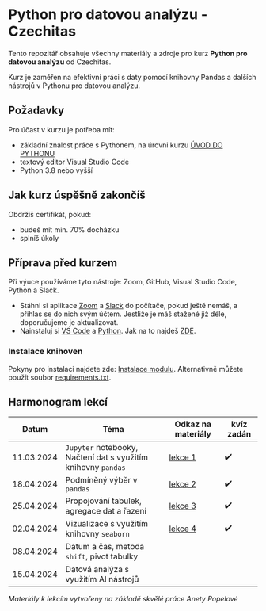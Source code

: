 # Python pro datovou analýzu - Czechitas

Tento repozitář obsahuje všechny materiály a zdroje pro kurz **Python pro datovou analýzu** od Czechitas.

Kurz je zaměřen na efektivní práci s daty pomocí knihovny Pandas a dalších nástrojů v Pythonu pro datovou analýzu.

## Požadavky

Pro účast v kurzu je potřeba mít:

- základní znalost práce s Pythonem, na úrovni kurzu [ÚVOD DO PYTHONU](https://www.czechitas.cz/kurzy/uvod-do-pythonu)
- textový editor Visual Studio Code
- Python 3.8 nebo vyšší

## Jak kurz úspěšně zakončíš

Obdržíš certifikát, pokud:

- budeš mít min. 70% docházku
- splníš úkoly

## Příprava před kurzem

Při výuce používáme tyto nástroje: Zoom, GitHub, Visual Studio Code, Python a Slack.

- Stáhni si aplikace [Zoom](https://zoom.us/download) a [Slack](https://slack.com/) do počítače, pokud ještě nemáš, a
  přihlas se do nich svým účtem. Jestliže je máš stažené již déle, doporučujeme je aktualizovat.
- Nainstaluj si [VS Code](https://code.visualstudio.com/download)
  a [Python](https://marketplace.visualstudio.com/items?itemName=ms-python.python). Jak na to
  najdeš [ZDE](https://kodim.cz/programovani/uvod-do-progr-1/priprava/jazyky-nastroje/instalace-python).

### Instalace knihoven

Pokyny pro instalaci najdete
zde: [Instalace modulu](https://kodim.cz/analyza-dat/python-data-1/python-pro-data-1/instalace/instalace-modulu).
Alternativně můžete použít soubor [requirements.txt](requirements.txt).

## Harmonogram lekcí

| Datum      | Téma                                                          | Odkaz na materiály            | kvíz zadán |
|------------|---------------------------------------------------------------|-------------------------------|------------|
| 11.03.2024 | `Jupyter` notebooky, Načtení dat s využitím knihovny `pandas` | [lekce 1](notebooks/lekce-01) | ✔️         | 
| 18.04.2024 | Podmíněný výběr v `pandas`                                    | [lekce 2](notebooks/lekce-02) | ✔️         |
| 25.04.2024 | Propojování tabulek, agregace dat a řazení                    | [lekce 3](notebooks/lekce-03) | ✔️         |
| 02.04.2024 | Vizualizace s využitím knihovny `seaborn`                     | [lekce 4](notebooks/lekce-04) | ✔️         |
| 08.04.2024 | Datum a čas, metoda `shift`, pivot tabulky                    |                               |            |
| 15.04.2024 | Datová analýza s využitím AI nástrojů                         |                               |            |

*Materiály k lekcím vytvořeny na základě skvělé práce Anety Popelové*